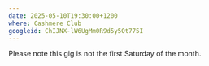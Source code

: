 ```yaml
---
date: 2025-05-10T19:30:00+1200
where: Cashmere Club
googleid: ChIJNX-lW6UgMm0R9d5y5Ot775I
---
```

Please note this gig is not the first Saturday of the month.